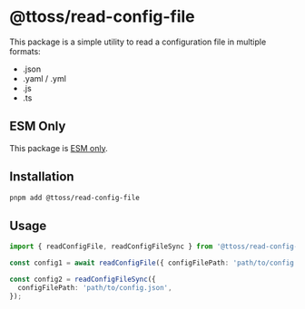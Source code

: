 # @ttoss/read-config-file

This package is a simple utility to read a configuration file in multiple formats:

- .json
- .yaml / .yml
- .js
- .ts

## ESM Only

This package is [ESM only](https://gist.github.com/sindresorhus/a39789f98801d908bbc7ff3ecc99d99c).

## Installation

```bash
pnpm add @ttoss/read-config-file
```

## Usage

```ts
import { readConfigFile, readConfigFileSync } from '@ttoss/read-config-file';

const config1 = await readConfigFile({ configFilePath: 'path/to/config.json' });

const config2 = readConfigFileSync({
  configFilePath: 'path/to/config.json',
});
```
